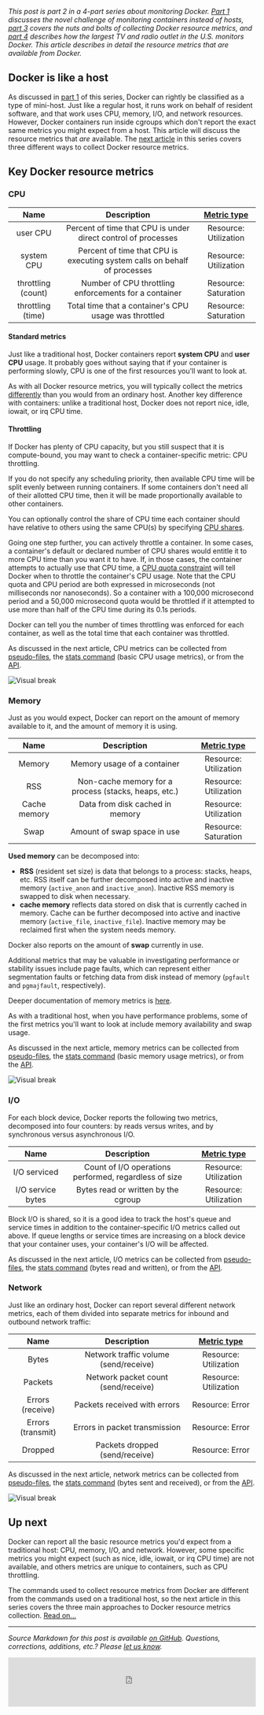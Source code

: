 *This post is part 2 in a 4-part series about monitoring Docker. [Part 1][part-1] discusses the novel challenge of monitoring containers instead of hosts, [part 3][part-3] covers the nuts and bolts of collecting Docker resource metrics, and [part 4][part-4] describes how the largest TV and radio outlet in the U.S. monitors Docker. This article describes in detail the resource metrics that are available from Docker.*

## Docker is like a host
As discussed in [part 1][part-1] of this series, Docker can rightly be classified as a type of mini-host. Just like a regular host, it runs work on behalf of resident software, and that work uses CPU, memory, I/O, and network resources. However, Docker containers run inside cgroups which don't report the exact same metrics you might expect from a host. This article will discuss the resource metrics that *are* available. The [next article][part-3] in this series covers three different ways to collect Docker resource metrics.

## Key Docker resource metrics
### CPU

| **Name** | **Description** | **[Metric type][types]** |
|:---:|:---:|:---:|
| user CPU | Percent of time that CPU is under direct control of processes  | Resource: Utilization |
| system CPU | Percent of time that CPU is executing system calls on behalf of processes | Resource: Utilization |
| throttling (count) | Number of CPU throttling enforcements for a container | Resource: Saturation |
| throttling (time) | Total time that a container's CPU usage was throttled | Resource: Saturation |

#### Standard metrics
Just like a traditional host, Docker containers report **system CPU** and **user CPU** usage. It probably goes without saying that if your container is performing slowly, CPU is one of the first resources you'll want to look at.

As with all Docker resource metrics, you will typically collect the metrics [differently][part-3] than you would from an ordinary host. Another key difference with containers: unlike a traditional host, Docker does not report nice, idle, iowait, or irq CPU time.

<h4 class="anchor" id="throttling">Throttling</h4>
If Docker has plenty of CPU capacity, but you still suspect that it is compute-bound, you may want to check a container-specific metric: CPU throttling.

If you do not specify any scheduling priority, then available CPU time will be split evenly between running containers. If some containers don't need all of their allotted CPU time, then it will be made proportionally available to other containers.

You can optionally control the share of CPU time each container should have relative to others using the same CPU(s) by specifying [CPU shares](https://docs.docker.com/reference/run/#cpu-share-constraint). 

Going one step further, you can actively throttle a container. In some cases, a container's default or declared number of CPU shares would entitle it to more CPU time than you want it to have. If, in those cases, the container attempts to actually use that CPU time, a [CPU quota constraint](https://docs.docker.com/reference/run/#cpu-quota-constraint) will tell Docker when to throttle the container's CPU usage. Note that the CPU quota and CPU period are both expressed in microseconds (not milliseconds nor nanoseconds). So a container with a 100,000 microsecond period and a 50,000 microsecond quota would be throttled if it attempted to use more than half of the CPU time during its 0.1s periods.

Docker can tell you the number of times throttling was enforced for each container, as well as the total time that each container was throttled.

As discussed in the next article, CPU metrics can be collected from [pseudo-files][part-3-pseudo-files-cpu], the [stats command][part-3-stats-cpu] (basic CPU usage metrics), or from the [API][part-3-api-cpu].

![Visual break](https://don08600y3gfm.cloudfront.net/ps3b/blog/images/2015-03-container-monitoring/p2_divider_1.png)
### Memory
Just as you would expect, Docker can report on the amount of memory available to it, and the amount of memory it is using. 

| **Name** | **Description** | **[Metric type][types]** |
|:---:|:---:|:---:|
| Memory | Memory usage of a container | Resource: Utilization |
| RSS | Non-cache memory for a process (stacks, heaps, etc.) | Resource: Utilization |
| Cache memory | Data from disk cached in memory | Resource: Utilization |
| Swap | Amount of swap space in use | Resource: Saturation |

**Used memory** can be decomposed into:

* **RSS** (resident set size) is data that belongs to a process: stacks, heaps, etc. RSS itself can be further decomposed into active and inactive memory (`active_anon` and `inactive_anon`). Inactive RSS memory is swapped to disk when necessary.
* **cache memory** reflects data stored on disk that is currently cached in memory. Cache can be further decomposed into active and inactive memory (`active_file`, `inactive_file`). Inactive memory may be reclaimed first when the system needs memory.

Docker also reports on the amount of **swap** currently in use.

Additional metrics that may be valuable in investigating performance or stability issues include page faults, which can represent either segmentation faults or fetching data from disk instead of memory (`pgfault` and `pgmajfault`, respectively).

Deeper documentation of memory metrics is [here][memory-metrics-doc].

As with a traditional host, when you have performance problems, some of the first metrics you'll want to look at include memory availability and swap usage.

As discussed in the next article, memory metrics can be collected from [pseudo-files][part-3-pseudo-files-memory], the [stats command][part-3-stats-memory] (basic memory usage metrics), or from the [API][part-3-api-memory].

![Visual break](https://don08600y3gfm.cloudfront.net/ps3b/blog/images/2015-03-container-monitoring/p2_divider_2.png)
### I/O

For each block device, Docker reports the following two metrics, decomposed into four counters: by reads versus writes, and by synchronous versus asynchronous I/O.

| **Name** | **Description** | **[Metric type][types]** |
|:---:|:---:|:---:|
| I/O serviced | Count of I/O operations performed, regardless of size | Resource: Utilization |
| I/O service bytes | Bytes read or written by the cgroup | Resource: Utilization |

Block I/O is shared, so it is a good idea to track the host's queue and service times in addition to the container-specific I/O metrics called out above. If queue lengths or service times are increasing on a block device that your container uses, your container's I/O will be affected.

As discussed in the next article, I/O metrics can be collected from [pseudo-files][part-3-pseudo-files-io], the [stats command][part-3-stats-memory] (bytes read and written), or from the [API][part-3-api-io].

### Network

Just like an ordinary host, Docker can report several different network metrics, each of them divided into separate metrics for inbound and outbound network traffic:

| **Name** | **Description** | **[Metric type][types]** |
|:---:|:---:|:---:|
| Bytes | Network traffic volume (send/receive) | Resource: Utilization |
| Packets | Network packet count (send/receive) | Resource: Utilization |
| Errors (receive) | Packets received with errors | Resource: Error |
| Errors (transmit) | Errors in packet transmission | Resource: Error |
| Dropped | Packets dropped (send/receive) | Resource: Error |

As discussed in the next article, network metrics can be collected from [pseudo-files][part-3-pseudo-files-network], the [stats command][part-3-stats-network] (bytes sent and received), or from the [API][part-3-api-network].

![Visual break](https://don08600y3gfm.cloudfront.net/ps3b/blog/images/2015-03-container-monitoring/p2_divider_3.png)
## Up next
Docker can report all the basic resource metrics you'd expect from a traditional host: CPU, memory, I/O, and network. However, some specific metrics you might expect (such as nice, idle, iowait, or irq CPU time) are not available, and others metrics are unique to containers, such as CPU throttling.

The commands used to collect resource metrics from Docker are different from the commands used on a traditional host, so the next article in this series covers the three main approaches to Docker resource metrics collection. [Read on...][part-3]
- - -

*Source Markdown for this post is available [on GitHub][markdown]. Questions, corrections, additions, etc.? Please [let us know][issues].*


<iframe width="100%" height="100" style="border: 0;" src="https://go.pardot.com/l/38172/2015-03-02/h6c2r" scrolling="no" type="text/html" frameborder="0" allowtransparency="true"></iframe>

[markdown]: https://github.com/DataDog/the-monitor/blob/master/docker/2_how_to_monitor_docker_resource_metrics.md
[issues]: https://github.com/datadog/the-monitor/issues
[part-1]: https://www.datadoghq.com/blog/the-docker-monitoring-problem/
[part-3]: https://www.datadoghq.com/blog/how-to-collect-docker-metrics
[part-4]: https://www.datadoghq.com/blog/iheartradio-monitors-docker/
[part-3-pseudo-files-cpu]: https://www.datadoghq.com/blog/how-to-collect-docker-metrics/#pseudo-files-cpu
[part-3-pseudo-files-memory]: https://www.datadoghq.com/blog/how-to-collect-docker-metrics/#pseudo-files-memory
[part-3-pseudo-files-io]: https://www.datadoghq.com/blog/how-to-collect-docker-metrics/#pseudo-files-io
[part-3-pseudo-files-network]: https://www.datadoghq.com/blog/how-to-collect-docker-metrics/#pseudo-files-network
[part-3-stats-cpu]: https://www.datadoghq.com/blog/how-to-collect-docker-metrics/#stats-cpu
[part-3-stats-memory]: https://www.datadoghq.com/blog/how-to-collect-docker-metrics/#stats-memory
[part-3-stats-network]: https://www.datadoghq.com/blog/how-to-collect-docker-metrics/#stats-network
[part-3-api-cpu]: https://www.datadoghq.com/blog/how-to-collect-docker-metrics/#api-cpu
[part-3-api-memory]: https://www.datadoghq.com/blog/how-to-collect-docker-metrics/#api-memory
[part-3-api-io]: https://www.datadoghq.com/blog/how-to-collect-docker-metrics/#api-io
[part-3-api-network]: https://www.datadoghq.com/blog/how-to-collect-docker-metrics/#api-network
[memory-metrics-doc]: http://blog.docker.com/2013/10/gathering-lxc-docker-containers-metrics/#memory-metrics
[types]: https://www.datadoghq.com/blog/monitoring-101-collecting-data/
